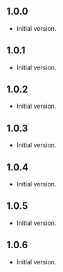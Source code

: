 ## 1.0.0

- Initial version.

## 1.0.1

- Initial version.

## 1.0.2

- Initial version.

## 1.0.3

- Initial version.

## 1.0.4

- Initial version.

## 1.0.5

- Initial version.

## 1.0.6

- Initial version.